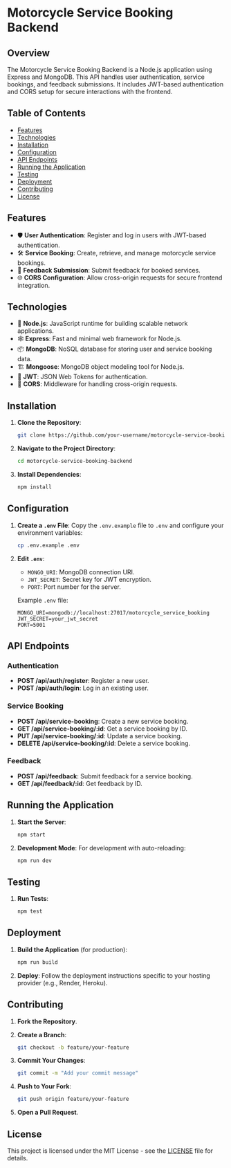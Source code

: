 # Motorcycle Service Booking Backend

## Overview
The Motorcycle Service Booking Backend is a Node.js application using Express and MongoDB. This API handles user authentication, service bookings, and feedback submissions. It includes JWT-based authentication and CORS setup for secure interactions with the frontend.

## Table of Contents
- [Features](#features)
- [Technologies](#technologies)
- [Installation](#installation)
- [Configuration](#configuration)
- [API Endpoints](#api-endpoints)
- [Running the Application](#running-the-application)
- [Testing](#testing)
- [Deployment](#deployment)
- [Contributing](#contributing)
- [License](#license)

## Features
- 🛡️ **User Authentication**: Register and log in users with JWT-based authentication.
- 🛠️ **Service Booking**: Create, retrieve, and manage motorcycle service bookings.
- 📝 **Feedback Submission**: Submit feedback for booked services.
- 🌐 **CORS Configuration**: Allow cross-origin requests for secure frontend integration.

## Technologies
- 🚀 **Node.js**: JavaScript runtime for building scalable network applications.
- 🕸️ **Express**: Fast and minimal web framework for Node.js.
- 📦 **MongoDB**: NoSQL database for storing user and service booking data.
- 🏗️ **Mongoose**: MongoDB object modeling tool for Node.js.
- 🔐 **JWT**: JSON Web Tokens for authentication.
- 🔄 **CORS**: Middleware for handling cross-origin requests.

## Installation

1. **Clone the Repository**:
    ```bash
    git clone https://github.com/your-username/motorcycle-service-booking-backend.git
    ```

2. **Navigate to the Project Directory**:
    ```bash
    cd motorcycle-service-booking-backend
    ```

3. **Install Dependencies**:
    ```bash
    npm install
    ```

## Configuration

1. **Create a `.env` File**:
    Copy the `.env.example` file to `.env` and configure your environment variables:
    ```bash
    cp .env.example .env
    ```

2. **Edit `.env`**:
    - `MONGO_URI`: MongoDB connection URI.
    - `JWT_SECRET`: Secret key for JWT encryption.
    - `PORT`: Port number for the server.

    Example `.env` file:
    ```env
    MONGO_URI=mongodb://localhost:27017/motorcycle_service_booking
    JWT_SECRET=your_jwt_secret
    PORT=5001
    ```

## API Endpoints

### Authentication
- **POST /api/auth/register**: Register a new user.
- **POST /api/auth/login**: Log in an existing user.

### Service Booking
- **POST /api/service-booking**: Create a new service booking.
- **GET /api/service-booking/:id**: Get a service booking by ID.
- **PUT /api/service-booking/:id**: Update a service booking.
- **DELETE /api/service-booking/:id**: Delete a service booking.

### Feedback
- **POST /api/feedback**: Submit feedback for a service booking.
- **GET /api/feedback/:id**: Get feedback by ID.

## Running the Application

1. **Start the Server**:
    ```bash
    npm start
    ```

2. **Development Mode**:
    For development with auto-reloading:
    ```bash
    npm run dev
    ```

## Testing

1. **Run Tests**:
    ```bash
    npm test
    ```

## Deployment

1. **Build the Application** (for production):
    ```bash
    npm run build
    ```

2. **Deploy**:
    Follow the deployment instructions specific to your hosting provider (e.g., Render, Heroku).

## Contributing

1. **Fork the Repository**.
2. **Create a Branch**:
    ```bash
    git checkout -b feature/your-feature
    ```

3. **Commit Your Changes**:
    ```bash
    git commit -m "Add your commit message"
    ```

4. **Push to Your Fork**:
    ```bash
    git push origin feature/your-feature
    ```

5. **Open a Pull Request**.

## License

This project is licensed under the MIT License - see the [LICENSE](LICENSE) file for details.
